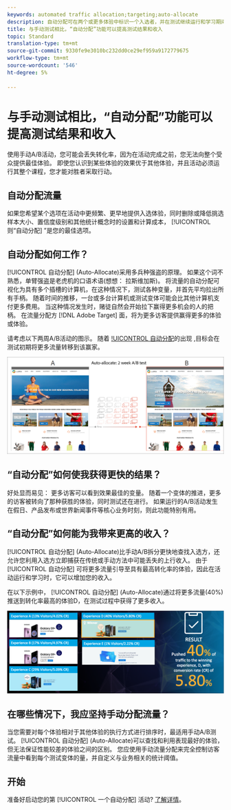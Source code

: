 ```yaml
---
keywords: automated traffic allocation;targeting;auto-allocate
description: 自动分配可在两个或更多体验中标识一个入选者，并在测试继续运行和学习期间，自动为入选者重新分配更多流量以提高转化。
title: 与手动测试相比，“自动分配”功能可以提高测试结果和收入
topic: Standard
translation-type: tm+mt
source-git-commit: 9330fe9e3010bc232dd0ce29ef959a9172779675
workflow-type: tm+mt
source-wordcount: '546'
ht-degree: 5%

---
```



# 与手动测试相比，“自动分配”功能可以提高测试结果和收入

使用手动A/B活动，您可能会丢失转化率，因为在活动完成之前，您无法向整个受众提供最佳体验。 即使您认识到某些体验的效果优于其他体验，并且活动必须运行其整个课程，您才能对胜者采取行动。

## 自动分配流量

如果您希望某个选项在活动中更频繁、更早地提供入选体验，同时删除或降低挑选样本大小、置信度级别和其他统计概念时的设置和计算成本， [!UICONTROL 则“自动分配] ”是您的最佳选项。

## 自动分配如何工作？

[!UICONTROL 自动分配] (Auto-Allocate)采用多兵种强盗的原理。 如果这个词不熟悉，单臂强盗是老虎机的口语术语(想想： 拉斯维加斯)。 将流量的自动分配可视化为具有多个插槽的计算机，在这种情况下，测试各种变量，并首先平均拉出所有手柄。 随着时间的推移，一台或多台计算机或测试变体可能会比其他计算机支付更多费用。 当这种情况发生时，赌徒自然会开始拉下赢得更多机会的人的把柄。 在流量分配方 [!DNL Adobe Target] 面，将为更多访客提供赢得更多的体验或体验。

请考虑以下两周A/B活动的图示。 随着 [!UICONTROL 自动分配](Auto-Allocate)的出现  ,目标会在测试初期将更多流量转移到该赢家。

![自动分配插图](/help/c-activities/automated-traffic-allocation/assets/Auto-Allocate-test.png)

## “自动分配”如何使我获得更快的结果？

好处显而易见： 更多访客可以看到效果最佳的变量。 随着一个变体的推进，更多的访客被转向了那种获胜的体验，同时测试还在进行。 如果运行的A/B活动发生在假日、产品发布或世界新闻事件等核心业务时刻，则此功能特别有用。

## “自动分配”如何能为我带来更高的收入？

[!UICONTROL 自动分配] (Auto-Allocate)比手动A/B拆分更快地查找入选方，还允许您利用入选方立即捕获在传统或手动方法中可能丢失的上行收入。 由于 [!UICONTROL 自动分配] 可将更多流量引导至具有最高转化率的体验，因此在活动运行和学习时，它可以增加您的收入。

在以下示例中， [!UICONTROL 自动分配] (Auto-Allocate)通过将更多流量(40%)推送到转化率最高的体验D，在测试过程中获得了更多收入。

![自动分配提供了更高的收入说明](/help/c-activities/automated-traffic-allocation/assets/five-experiences.png)

## 在哪些情况下，我应坚持手动分配流量？

当您需要对每个体验相对于其他体验的执行方式进行排序时，最适用手动A/B测试。 [!UICONTROL 自动分配] (Auto-Allocate)可以查找和利用表现最好的体验，但无法保证性能较差的体验之间的区别。 您应使用手动流量分配来完全控制访客流量中看到每个测试变体的量，并自定义与业务相关的统计阈值。

## 开始

准备好启动您的第 [!UICONTROL 一个自动分配] 活动? [了解详情](/help/c-activities/automated-traffic-allocation/automated-traffic-allocation.md)。

